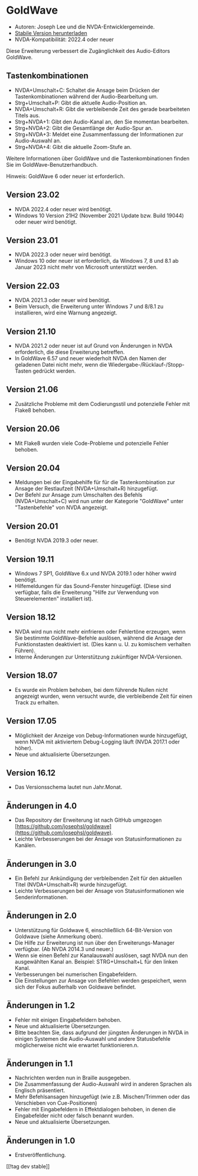 # GoldWave #

* Autoren: Joseph Lee und die NVDA-Entwicklergemeinde.
* [Stabile Version herunterladen][1]
* NVDA-Kompatibilität: 2022.4 oder neuer

Diese Erweiterung verbessert die Zugänglichkeit des Audio-Editors GoldWave.

## Tastenkombinationen ##

* NVDA+Umschalt+C: Schaltet die Ansage beim Drücken der Tastenkombinationen
  während der Audio-Bearbeitung um.
* Strg+Umschalt+P: Gibt die aktuelle Audio-Position an.
* NVDA+Umschalt+R: Gibt die verbleibende Zeit des gerade bearbeiteten Titels
  aus.
* Strg+NVDA+1: Gibt den Audio-Kanal an, den Sie momentan bearbeiten.
* Strg+NVDA+2: Gibt die Gesamtlänge der Audio-Spur an.
* Strg+NVDA+3: Meldet eine Zusammenfassung der Informationen zur
  Audio-Auswahl an.
* Strg+NVDA+4: Gibt die aktuelle Zoom-Stufe an.

Weitere Informationen über GoldWave und die Tastenkombinationen finden Sie
im GoldWave-Benutzerhandbuch.

Hinweis: GoldWave 6 oder neuer ist erforderlich.

## Version 23.02

* NVDA 2022.4 oder neuer wird benötigt.
* Windows 10 Version 21H2 (November 2021 Update bzw. Build 19044) oder neuer
  wird benötigt.

## Version 23.01

* NVDA 2022.3 oder neuer wird benötigt.
* Windows 10 oder neuer ist erforderlich, da Windows 7, 8 und 8.1 ab Januar
  2023 nicht mehr von Microsoft unterstützt werden.

## Version 22.03

* NVDA 2021.3 oder neuer wird benötigt.
* Beim Versuch, die Erweiterung unter Windows 7 und 8/8.1 zu installieren,
  wird eine Warnung angezeigt.

## Version 21.10

* NVDA 2021.2 oder neuer ist auf Grund von Änderungen in NVDA erforderlich,
  die diese Erweiterung betreffen.
* In GoldWave 6.57 und neuer wiederholt NVDA den Namen der geladenen Datei
  nicht mehr, wenn die Wiedergabe-/Rücklauf-/Stopp-Tasten gedrückt werden.

## Version 21.06

* Zusätzliche Probleme mit dem Codierungsstil und potenzielle Fehler mit
  Flake8 behoben.

## Version 20.06

* Mit Flake8 wurden viele Code-Probleme und potenzielle Fehler behoben.

## Version 20.04

* Meldungen bei der Eingabehilfe für für die Tastenkombination zur Ansage
  der Restlaufzeit (NVDA+Umschalt+R) hinzugefügt.
* Der Befehl zur Ansage zum Umschalten des Befehls (NVDA+Umschalt+C) wird
  nun unter der Kategorie "GoldWave" unter "Tastenbefehle" von NVDA
  angezeigt.

## Version 20.01

* Benötigt NVDA 2019.3 oder neuer.

## Version 19.11

* Windows 7 SP1, GoldWave 6.x und NVDA 2019.1 oder höher wwird benötigt.
* Hilfemeldungen für das Sound-Fenster hinzugefügt. (Diese sind verfügbar,
  falls die Erweiterung "Hilfe zur Verwendung von Steuerelementen"
  installiert ist).

## Version 18.12

* NVDA wird nun nicht mehr einfrieren oder Fehlertöne erzeugen, wenn Sie
  bestimmte GoldWave-Befehle auslösen, während die Ansage der
  Funktionstasten deaktiviert ist. (Dies kann u. U. zu komischem verhalten
  Führen).
* Interne Änderungen zur Unterstützung zukünftiger NVDA-Versionen.

## Version 18.07

* Es wurde ein Problem behoben, bei dem führende Nullen nicht angezeigt
  wurden, wenn versucht wurde, die verbleibende Zeit für einen Track zu
  erhalten.

## Version 17.05

* Möglichkeit der Anzeige von Debug-Informationen wurde hinzugefügt, wenn
  NVDA mit aktiviertem Debug-Logging läuft (NVDA 2017.1 oder höher).
* Neue und aktualisierte Übersetzungen.

## Version 16.12

* Das Versionsschema lautet nun Jahr.Monat.

## Änderungen in 4.0

* Das Repository der Erweiterung ist nach GitHub umgezogen
  [https://github.com/josephsl/goldwave](https://github.com/josephsl/goldwave).
* Leichte Verbesserungen bei der Ansage von Statusinformationen zu Kanälen.

## Änderungen in 3.0

* Ein Befehl zur Ankündigung der verbleibenden Zeit für den aktuellen Titel
  (NVDA+Umschalt+R) wurde hinzugefügt.
* Leichte Verbesserungen bei der Ansage von Statusinformationen wie
  Senderinformationen.

## Änderungen in 2.0

* Unterstützung für Goldwave 6, einschließlich 64-Bit-Version von Goldwave
  (siehe Anmerkung oben).
* Die Hilfe zur Erweiterung ist nun über den Erweiterungs-Manager
  verfügbar. (Ab NVDA 2014.3 und neuer.)
* Wenn sie einen Befehl zur Kanalauswahl auslösen, sagt NVDA nun den
  ausgewählten Kanal an. Beispiel: STRG+Umschalt+L für den linken Kanal.
* Verbesserungen bei numerischen Eingabefeldern.
* Die Einstellungen zur Ansage von Befehlen werden gespeichert, wenn sich
  der Fokus außerhalb von Goldwave befindet.

## Änderungen in 1.2

* Fehler mit einigen Eingabefeldern behoben.
* Neue und aktualisierte Übersetzungen.
* Bitte beachten Sie, dass aufgrund der jüngsten Änderungen in NVDA in
  einigen Systemen die Audio-Auswahl und andere Statusbefehle möglicherweise
  nicht wie erwartet funktionieren.n.

## Änderungen in 1.1

* Nachrichten werden nun in Braille ausgegeben.
* Die Zusammenfassung der Audio-Auswahl wird in anderen Sprachen als
  Englisch präsentiert.
* Mehr Befehlsansagen hinzugefügt (wie z.B. Mischen/Trimmen oder das
  Verschieben von Cue-Positionen)
* Fehler mit Eingabefeldern in Effektdialogen behoben, in denen die
  Eingabefelder nicht oder falsch benannt wurden.
* Neue und aktualisierte Übersetzungen.

## Änderungen in 1.0

* Erstveröffentlichung.

[[!tag dev stable]]

[1]: https://www.nvaccess.org/addonStore/legacy?file=goldwave
